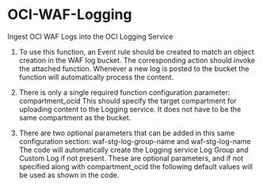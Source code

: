# OCI-WAF-Logging
Ingest OCI WAF Logs into the OCI Logging Service

1. To use this function, an Event rule should be created to match an object creation in the WAF log bucket.  The corresponding action should invoke the attached function.  Whenever a new log is posted to the bucket the function will automatically process the content.
 
2. There is only a single required function configuration parameter:  compartment_ocid
This should specify the target compartment for uploading content to the Logging service.  It does not have to be the same compartment as the bucket.

3. There are two optional parameters that can be added in this same configuration section:  waf-stg-log-group-name and waf-stg-log-name
The code will automatically create the Logging service Log Group and Custom Log if not present.  These are optional parameters, and if not specified along with compartment_ocid the following default values will be used as shown in the code. 

